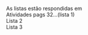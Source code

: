 As listas estão respondidas em <br />
    Atividades pags 32...(lista 1)<br />
    Lista 2<br />
    Lista 3<br />
